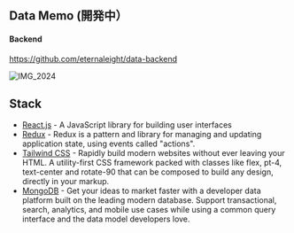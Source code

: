 ## Data Memo (開発中）
#### Backend
https://github.com/eternaleight/data-backend

![IMG_2024](https://user-images.githubusercontent.com/96198088/190254676-0e4ae2be-7f8b-45be-ba8d-8f4b729a98a8.PNG)

## Stack
- [React.js](https://ja.reactjs.org/) - A JavaScript library for building user interfaces
- [Redux](https://redux.js.org/) - Redux is a pattern and library for managing and updating application state, using events called "actions". 
- [Tailwind CSS](https://tailwindcss.com/) - Rapidly build modern websites without ever leaving your HTML.
A utility-first CSS framework packed with classes like flex, pt-4, text-center and rotate-90 that can be composed to build any design, directly in your markup.
- [MongoDB](https://www.mongodb.com/) - Get your ideas to market faster with a developer data platform built on the leading modern database. Support transactional, search, analytics, and mobile use cases while using a common query interface and the data model developers love.
